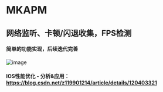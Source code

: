 # MKAPM

## 网络监听、卡顿/闪退收集，FPS检测

#### 简单的功能实现，后续迭代完善

![image](https://user-images.githubusercontent.com/13111933/121005063-f9e3bf00-c7c1-11eb-84a2-e037a914f2c5.png)

#### IOS性能优化 - 分析&应用：https://blog.csdn.net/z119901214/article/details/120403321
